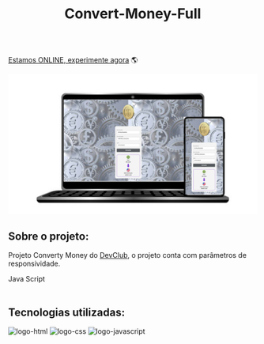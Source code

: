 <h1 align="center">Convert-Money-Full</h1>
<br>
<br>

[Estamos ONLINE, experimente agora](https://rafaelcampos23.github.io/Convert-Money-Full/) :earth_americas:<br>

<img src="https://github.com/RafaelCampos23/Convert-Money-Full/blob/main/assets/ConvertyMoneyFull.png?raw=true" alt="Imagem-projeto"></img>
    
<h2><b>Sobre o projeto:</b></h2>
    <p>Projeto Converty Money do <a href="https://rodolfomori.com.br/devclub">DevClub</a>, o projeto conta com parâmetros de responsividade.</p>

<a>Java Script</a>
<br>
<br>

<h2><b>Tecnologias utilizadas:</b></h2>
    <img src="https://img.shields.io/badge/HTML5-E34F26?style=for-the-badge&logo=html5&logoColor=white" alt="logo-html"/>
    <img src="https://img.shields.io/badge/CSS3-1572B6?style=for-the-badge&logo=css3&logoColor=white" alt="logo-css"/>
    <img src="https://img.shields.io/badge/JavaScript-F7DF1E?style=for-the-badge&logo=javascript&logoColor=black" alt="logo-javascript"/>
    
<br>
<br>
